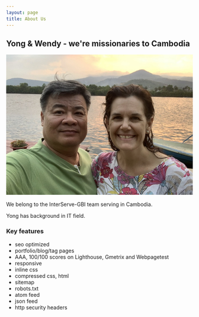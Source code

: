 ```yaml
---
layout: page
title: About Us
---
```


## Yong & Wendy - we're missionaries to Cambodia

![Yong & Wendy](/assets/images/yong-wendy.jpg "Yong & Wendy")

We belong to the InterServe-GBI team serving in Cambodia.

Yong has background in IT field.

### Key features

- seo optimized
- portfolio/blog/tag pages
- AAA, 100/100 scores on Lighthouse, Gmetrix and Webpagetest
- responsive
- inline css
- compressed css, html
- sitemap
- robots.txt
- atom feed
- json feed
- http security headers


